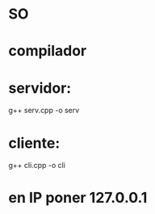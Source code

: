 # SO
# compilador 

#  servidor:
   g++ serv.cpp -o serv
#  
#  cliente:
   g++ cli.cpp -o cli
#  
#  en IP poner 127.0.0.1
